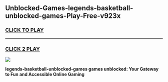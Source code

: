 
## Unblocked-Games-legends-basketball-unblocked-games-Play-Free-v923x
<h3>
<a href="https://premium76.site?title=legends-basketball-unblocked-games&ref=23A">CLICK TO PLAY</a></h3>
<hr>

<h3>
<a href="https://premium76.site?title=legends-basketball-unblocked-games&ref=23A">CLICK 2 PLAY</a>
  
</h3>

<a href="https://premium76.site?title=legends-basketball-unblocked-games&ref=23A"><img src="https://clearcache.store/games.png"></a>


**legends-basketball-unblocked-games games unblocked: Your Gateway to Fun and Accessible Online Gaming**
